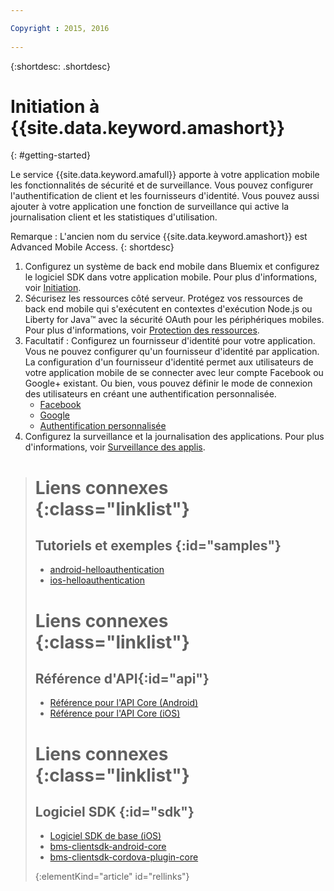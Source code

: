 ```yaml
---

Copyright : 2015, 2016
  
---
```


{:shortdesc: .shortdesc}

# Initiation à {{site.data.keyword.amashort}}
{: #getting-started}

Le service {{site.data.keyword.amafull}} apporte à votre application mobile les fonctionnalités de sécurité
et de surveillance. Vous pouvez configurer l'authentification de client et les fournisseurs d'identité. Vous pouvez aussi ajouter à votre application une fonction de
surveillance qui active la journalisation client et les statistiques d'utilisation.

Remarque : L'ancien nom du service {{site.data.keyword.amashort}} est Advanced Mobile Access.
{: shortdesc}

1. Configurez un système de back end mobile dans Bluemix et configurez le logiciel SDK dans votre
application mobile. Pour plus d'informations, voir [Initiation](getting-started.html).
1. Sécurisez les ressources côté serveur. Protégez vos ressources de back end mobile qui s'exécutent en contextes d'exécution Node.js ou Liberty for
Java&trade; avec la sécurité OAuth pour les périphériques mobiles. Pour plus d'informations, voir [Protection des ressources](protecting-resources.html).
1. Facultatif : Configurez un fournisseur d'identité pour votre application. Vous ne pouvez configurer qu'un fournisseur d'identité par
application. La configuration d'un fournisseur d'identité permet aux utilisateurs de votre application mobile de se connecter avec leur compte Facebook
ou Google+ existant. Ou bien, vous pouvez définir le mode de connexion des utilisateurs en créant une authentification personnalisée.
   * [Facebook](facebook-auth-overview.html)
   * [Google](google-auth-overview.html)
   * [Authentification personnalisée](custom-auth.html)
1. Configurez la surveillance et la journalisation des applications.  Pour plus d'informations, voir [Surveillance des applis](app-monitoring.html).


># Liens connexes {:class="linklist"}
>## Tutoriels et exemples {:id="samples"}
>* [android-helloauthentication](https://github.com/ibm-bluemix-mobile-services/bms-samples-android-helloauthentication)
>* [ios-helloauthentication](https://github.com/ibm-bluemix-mobile-services/bms-samples-ios-helloauthentication)
>
># Liens connexes {:class="linklist"}
>## Référence d'API{:id="api"}
>* [Référence pour l'API Core (Android)](https://console.{DomainName}/docs/api/content/api/mobilefirst/android/core-api-doc/overview-summary.html)
>* [Référence pour l'API Core (iOS) ](https://console.{DomainName}/docs/api/content/api/mobilefirst/ios/IMFCore_api-doc/html/index.html)
>
># Liens connexes {:class="linklist"}
>## Logiciel SDK {:id="sdk"}
>* [Logiciel SDK de base (iOS) ](https://hub.jazz.net/git/bluemixmobilesdk/imf-ios-sdk/archive?revstr=master)  
>* [bms-clientsdk-android-core](https://github.com/ibm-bluemix-mobile-services/bms-clientsdk-android-core)
>* [bms-clientsdk-cordova-plugin-core](https://github.com/ibm-bluemix-mobile-services/bms-clientsdk-cordova-plugin-core)
>
>{:elementKind="article" id="rellinks"}
